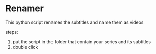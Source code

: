 # Renamer
This python script renames the subtitles and name them as videos

steps:
1. put the script in the folder that contain your series and its subtitles
2. double click
   
